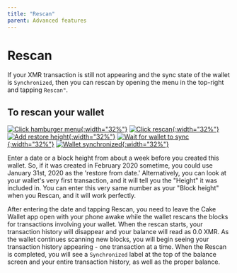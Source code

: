 ```yaml
---
title: "Rescan"
parent: Advanced features
---
```


# Rescan

If your XMR transaction is still not appearing and the sync state of the wallet is `Synchronized`, then you can rescan by opening the menu in the top-right and tapping `Rescan"`.

## To rescan your wallet

[![Click hamburger menu](/images/rescan-1.jpg){:width="32%"}](/images/rescan-1.jpg)
[![Click rescan](/images/rescan-2.jpg){:width="32%"}](/images/rescan-2.jpg)
[![Add restore height](/images/rescan-3.jpg){:width="32%"}](/images/rescan-3.jpg)
[![Wait for wallet to sync](/images/rescan-4.jpg){:width="32%"}](/images/rescan-4.jpg)
[![Wallet synchronized](/images/rescan-5.jpg){:width="32%"}](/images/rescan-5.jpg) 

Enter a date or a block height from about a week before you created this wallet. So, if it was created in February 2020 sometime, you could use January 31st, 2020 as the 'restore from date.' Alternatively, you can look at your wallet's very first transaction, and it will tell you the "Height" it was included in. You can enter this very same number as your "Block height" when you Rescan, and it will work perfectly.

After entering the date and tapping Rescan, you need to leave the Cake Wallet app open with your phone awake while the wallet rescans the blocks for transactions involving your wallet. When the rescan starts, your transaction history will disappear and your balance will read as 0.0 XMR. As the wallet continues scanning new blocks, you will begin seeing your transaction history appearing - one transaction at a time. When the Rescan is completed, you will see a `Synchronized` label at the top of the balance screen and your entire transaction history, as well as the proper balance.
